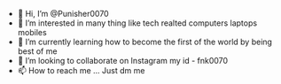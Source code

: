 - 👋 Hi, I’m @Punisher0070
- 👀 I’m interested in many thing like tech realted computers laptops mobiles 
- 🌱 I’m currently learning how to become the first of the world by being best of me
- 💞️ I’m looking to collaborate on Instagram my id - fnk0070
- 📫 How to reach me ... Just dm me

<!---
Punisher0070/Punisher0070 is a ✨ special ✨ repository because its `README.md` (this file) appears on your GitHub profile.
You can click the Preview link to take a look at your changes.
--->
